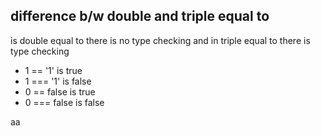 ## difference b/w double and triple equal to

is double equal to there is no type checking and in triple equal to there is type checking

- 1 == '1' is true
- 1 === '1' is false
- 0 == false is true
- 0 === false is false

aa
